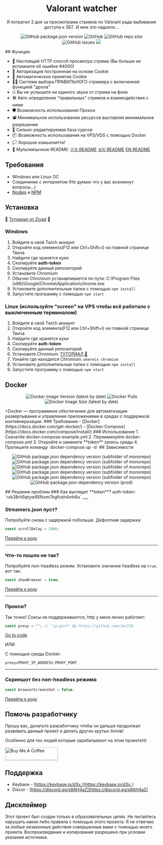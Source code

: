<h1 align="center">Valorant watcher</h1>
<p align="center"> Я потратил 2 дня за просмотрами стримов по Valorant ради выбивания доступа к ЗБТ. И мне это надоело...</p>
<p align="center">
<img alt="GitHub package.json version" src="https://img.shields.io/github/package-json/v/D3vl0per/Valorant-watcher"> <img alt="GitHub" src="https://img.shields.io/github/repo-size/D3vl0per/Valorant-watcher"> <img alt="GitHub repo size" src="https://img.shields.io/github/license/D3vl0per/Valorant-watcher"> <img alt="GitHub issues" src="https://img.shields.io/github/issues/D3vl0per/Valorant-watcher"> <a href="https://asciinema.org/a/rob4Rh1EG4XFVfN4XWK67JSnf" target="_blank"><img src="https://asciinema.org/a/rob4Rh1EG4XFVfN4XWK67JSnf.svg" /></a>
</p>
## Функции

- 🎥 Настоящий HTTP способ просмотра стрима (Вы больше не вспомните об ошибке #4000)
- 🔐 Авторизация построенная на основе Cookie
- 📜 Автоматическое принятие Cookie
- 👨‍💻 Система выбора ПРАВИЛЬНОГО стримера с включенной функцией "дропа"
- 🤐 Вы не услышите ни единого звука от стрима на фоне
- 🛠 Авто определение "правильных" стримов и взаимодействие с ними
- 🛡 Возможность использования Прокси
- 📽 Минимальное использование ресурсов выставляя минимальное разрешение
- 🧰 Сильно-редактируемая база сурсов
- 📦 Возможность использования на VPS/VDS с помощью Docker
- 🏳️ Хорошое комьюнитти!
- 💬 Мультиязычное README: [🇫🇷 README](https://github.com/D3vl0per/Valorant-watcher/blob/languages/README_FR.md) [🇧🇷 README](https://github.com/D3vl0per/Valorant-watcher/blob/languages/README_PT.md) [EN README](https://github.com/D3vl0per/Valorant-watcher/blob/languages/README.md)
## Требования
 - Windows или Linux ОС
 - Соединение с интернетом (Не думаю что у вас возникнут вопросы...)
 - [Nodejs](https://nodejs.org/en/download/) и [NPM](https://www.npmjs.com/get-npm)
 
## Установка
🎥 [Туториал от Ziyad](https://youtu.be/bwzv7wT44Ds) 🎥
### Windows
1. Войдите в свой Twich аккаунт
2. Откройте код элемента(F12 или Ctrl+Shift+I) на главной странице Твича
3. Найдите где хранятся куки
4. Скопируйте **auth-token**
5. Скопируйте данный репозиторий
6. Установите Chromium
7. Обычно Chromium устанавливается по пути: C:\\Program Files (x86)\\Google\\Chrome\\Application\\chrome.exe
8. Установите дополнительные папки с помощью  `npm install`
9. Запустите программу с помощью `npm start`
### Linux (используйте "screen" на VPS чтобы всё работало с выключенным терминалом)
1. Войдите в свой Twich аккаунт
2. Откройте код элемента(F12 или Ctrl+Shift+I) на главной странице Твича
3. Найдите где хранятся куки
4. Скопируйте **auth-token**
5. Скопируйте данный репозиторий
6. Установите Chromium: [ТУТОРИАЛ 🤗](https://www.addictivetips.com/ubuntu-linux-tips/install-chromium-on-linux/)
7. Узнайте где находится Chromium: `whereis chromium`
8. Установите дополнительные папки с помощью  `npm install`
9. Запустите программу с помощью `npm start`
## Docker
<p align="center">
<img alt="Docker Image Version (latest by date)" src="https://img.shields.io/docker/v/d3vm/valorant-watcher"> <img alt="Docker Pulls" src="https://img.shields.io/docker/pulls/d3vm/valorant-watcher"> <img alt="Docker Image Size (latest by date)" src="https://img.shields.io/docker/image-size/d3vm/valorant-watcher">
</p>
>Docker — программное обеспечение для автоматизации развёртывания и управления приложениями в средах с поддержкой контейнеризации.
### Требования
- [Docker](https://docs.docker.com/get-docker/)
- [Docker-Compose](https://docs.docker.com/compose/install/)
### Использование
1. Скачатйе docker-compose-example.yml
2. Переименуйте docker-compose.yml
3. Откройте и замените **token** запись среды
4. Пропишите команду `docker-compose up -d`
## Зависимости
<p align="center">
<img alt="GitHub package.json dependency version (subfolder of monorepo)" src="https://img.shields.io/github/package-json/dependency-version/D3vl0per/Valorant-watcher/puppeteer-core"> <img alt="GitHub package.json dependency version (subfolder of monorepo)" src="https://img.shields.io/github/package-json/dependency-version/D3vl0per/Valorant-watcher/cheerio"> <img alt="GitHub package.json dependency version (subfolder of monorepo)" src="https://img.shields.io/github/package-json/dependency-version/D3vl0per/Valorant-watcher/inquirer"> <img alt="GitHub package.json dependency version (subfolder of monorepo)" src="https://img.shields.io/github/package-json/dependency-version/D3vl0per/Valorant-watcher/dotenv"> <img alt="GitHub package.json dependency version (subfolder of monorepo)" src="https://img.shields.io/github/package-json/dependency-version/D3vl0per/Valorant-watcher/dayjs"> <img alt="GitHub package.json dependency version (prod)" src="https://img.shields.io/github/package-json/dependency-version/D3vl0per/valorant-watcher/tree-kill">
</p>
## Решение проблем
### Как выглядит **token**?
auth-token: `rxk38rh5qtyw95fkvm7kgfceh4mh6u`
___


### Streamers.json пуст?

Попробуйте снова с задержкой побольше.
Дефолтная задержка:
```javascript
const scrollDelay = 2000;
```
[Перейти к коду](https://github.com/D3vl0per/Valorant-watcher/blob/12dce8065423861971b7088563ad936b2dcc2559/app.js#L15)
___
### Что-то пошло не так?
Попробуйте non-headless режим. Установите значение headless на `true`, вот так:
```javascript
const showBrowser = true;
```
[Перейти к коду](https://github.com/D3vl0per/Valorant-watcher/blob/12dce8065423861971b7088563ad936b2dcc2559/app.js#L24)
___
### Прокси?

Так точно! Соксы не поддерживаются, http у меня лично работает:
```javascript
const proxy = ""; // "ip:port" By https://github.com/Jan710
```
[Go to code](https://github.com/D3vl0per/Valorant-watcher/blob/12dce8065423861971b7088563ad936b2dcc2559/app.js#L25)  

ИЛИ

С помощью среды Docker:
```
proxy=PROXY_IP_ADDRESS:PROXY_PORT
```
___
### Скриншот без non-headless режима
```javascript
const browserScreenshot = false;
```
[Перейти к коду](https://github.com/D3vl0per/Valorant-watcher/blob/12dce8065423861971b7088563ad936b2dcc2559/app.js#L27)

## Помочь разработчику
Прошу вас, донатьте разработчику чтобы он дальше продолжал развивать данный проект и делать других крутых ботов!

Особенно для тех людей которые зарабатывают на этом проекте!🤓  

<a href="https://www.buymeacoffee.com/D3v" target="_blank"><img src="https://www.buymeacoffee.com/assets/img/custom_images/orange_img.png" alt="Buy Me A Coffee" style="height: 41px !important;width: 174px !important;box-shadow: 0px 3px 2px 0px rgba(190, 190, 190, 0.5) !important;-webkit-box-shadow: 0px 3px 2px 0px rgba(190, 190, 190, 0.5) !important;" ></a>
## Поддержка
 - Keybase - [https://keybase.io/d3v_](https://keybase.io/d3v_)
 - Discor - [https://discord.gg/s8AH4aZ](https://discord.gg/s8AH4aZ)

## Дисклеймер
Этот проект был создан только в образовательных целях.
Не пытайтесь нарушать какие либо правила с помощью этого проекта.
Я не отвечаю за любые незаконные действия совершенные вами с помощью моего проекта.
Воспроизведение и копирование разрешено при условии указания источника.
